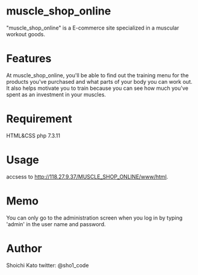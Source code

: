 # muscle_shop_online
 
"muscle_shop_online" is a E-commerce site specialized in a muscular workout goods. 
 
# Features
 
At muscle_shop_online, you'll be able to find out the training menu for the products you've purchased and what parts of your body you can work out.
It also helps motivate you to train because you can see how much you've spent as an investment in your muscles.
 
# Requirement
HTML&CSS
php 7.3.11
 
# Usage

accsess to http://118.27.9.37/MUSCLE_SHOP_ONLINE/www/html.

# Memo
You can only go to the administration screen when you log in by typing 'admin' in the user name and password.

# Author
 
Shoichi Kato
twitter: @sho1_code
